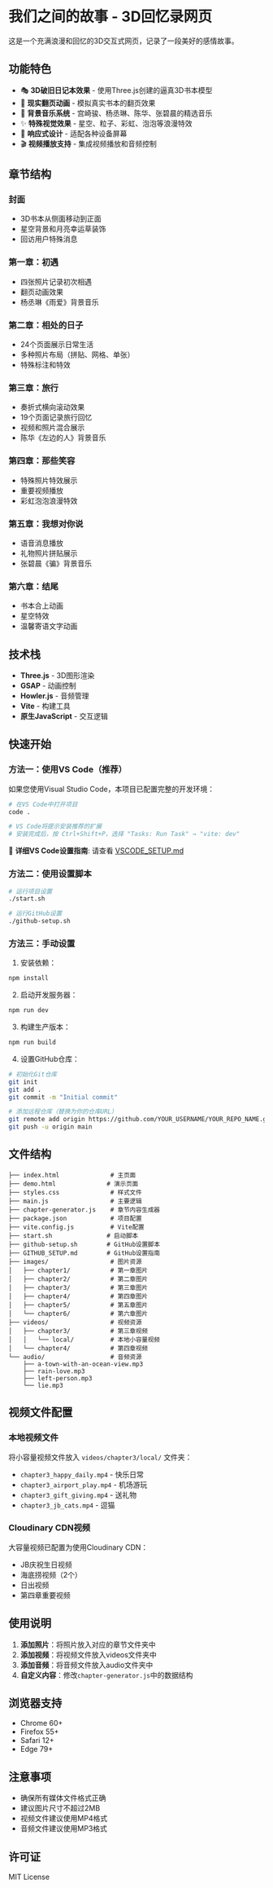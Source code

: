 # 我们之间的故事 - 3D回忆录网页

这是一个充满浪漫和回忆的3D交互式网页，记录了一段美好的感情故事。

## 功能特色

- 🎭 **3D破旧日记本效果** - 使用Three.js创建的逼真3D书本模型
- 📖 **现实翻页动画** - 模拟真实书本的翻页效果
- 🎵 **背景音乐系统** - 宫崎骏、杨丞琳、陈华、张碧晨的精选音乐
- ✨ **特殊视觉效果** - 星空、粒子、彩虹、泡泡等浪漫特效
- 📱 **响应式设计** - 适配各种设备屏幕
- 🎬 **视频播放支持** - 集成视频播放和音频控制

## 章节结构

### 封面
- 3D书本从侧面移动到正面
- 星空背景和月亮幸运草装饰
- 回访用户特殊消息

### 第一章：初遇
- 四张照片记录初次相遇
- 翻页动画效果
- 杨丞琳《雨爱》背景音乐

### 第二章：相处的日子
- 24个页面展示日常生活
- 多种照片布局（拼贴、网格、单张）
- 特殊标注和特效

### 第三章：旅行
- 奏折式横向滚动效果
- 19个页面记录旅行回忆
- 视频和照片混合展示
- 陈华《左边的人》背景音乐

### 第四章：那些笑容
- 特殊照片特效展示
- 重要视频播放
- 彩虹泡泡浪漫特效

### 第五章：我想对你说
- 语音消息播放
- 礼物照片拼贴展示
- 张碧晨《骗》背景音乐

### 第六章：结尾
- 书本合上动画
- 星空特效
- 温馨寄语文字动画

## 技术栈

- **Three.js** - 3D图形渲染
- **GSAP** - 动画控制
- **Howler.js** - 音频管理
- **Vite** - 构建工具
- **原生JavaScript** - 交互逻辑

## 快速开始

### 方法一：使用VS Code（推荐）
如果您使用Visual Studio Code，本项目已配置完整的开发环境：
```bash
# 在VS Code中打开项目
code .

# VS Code将提示安装推荐的扩展
# 安装完成后，按 Ctrl+Shift+P，选择 "Tasks: Run Task" → "vite: dev"
```

📖 **详细VS Code设置指南**: 请查看 [VSCODE_SETUP.md](./VSCODE_SETUP.md)

### 方法二：使用设置脚本
```bash
# 运行项目设置
./start.sh

# 运行GitHub设置
./github-setup.sh
```

### 方法三：手动设置

1. 安装依赖：
```bash
npm install
```

2. 启动开发服务器：
```bash
npm run dev
```

3. 构建生产版本：
```bash
npm run build
```

4. 设置GitHub仓库：
```bash
# 初始化Git仓库
git init
git add .
git commit -m "Initial commit"

# 添加远程仓库（替换为你的仓库URL）
git remote add origin https://github.com/YOUR_USERNAME/YOUR_REPO_NAME.git
git push -u origin main
```

## 文件结构

```
├── index.html              # 主页面
├── demo.html              # 演示页面
├── styles.css              # 样式文件
├── main.js                 # 主要逻辑
├── chapter-generator.js    # 章节内容生成器
├── package.json            # 项目配置
├── vite.config.js          # Vite配置
├── start.sh               # 启动脚本
├── github-setup.sh        # GitHub设置脚本
├── GITHUB_SETUP.md        # GitHub设置指南
├── images/                 # 图片资源
│   ├── chapter1/           # 第一章图片
│   ├── chapter2/           # 第二章图片
│   ├── chapter3/           # 第三章图片
│   ├── chapter4/           # 第四章图片
│   ├── chapter5/           # 第五章图片
│   └── chapter6/           # 第六章图片
├── videos/                 # 视频资源
│   ├── chapter3/           # 第三章视频
│   │   └── local/          # 本地小容量视频
│   └── chapter4/           # 第四章视频
└── audio/                  # 音频资源
    ├── a-town-with-an-ocean-view.mp3
    ├── rain-love.mp3
    ├── left-person.mp3
    └── lie.mp3
```

## 视频文件配置

### 本地视频文件
将小容量视频文件放入 `videos/chapter3/local/` 文件夹：
- `chapter3_happy_daily.mp4` - 快乐日常
- `chapter3_airport_play.mp4` - 机场游玩
- `chapter3_gift_giving.mp4` - 送礼物
- `chapter3_jb_cats.mp4` - 逗猫

### Cloudinary CDN视频
大容量视频已配置为使用Cloudinary CDN：
- JB庆祝生日视频
- 海底捞视频（2个）
- 日出视频
- 第四章重要视频

## 使用说明

1. **添加照片**：将照片放入对应的章节文件夹中
2. **添加视频**：将视频文件放入videos文件夹中
3. **添加音频**：将音频文件放入audio文件夹中
4. **自定义内容**：修改`chapter-generator.js`中的数据结构

## 浏览器支持

- Chrome 60+
- Firefox 55+
- Safari 12+
- Edge 79+

## 注意事项

- 确保所有媒体文件格式正确
- 建议图片尺寸不超过2MB
- 视频文件建议使用MP4格式
- 音频文件建议使用MP3格式

## 许可证

MIT License
